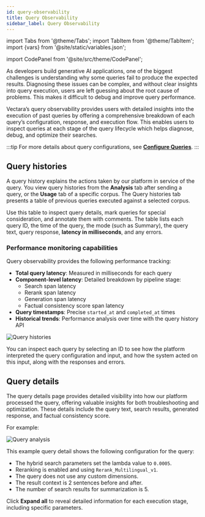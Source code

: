 ```yaml
---
id: query-observability
title: Query Observability
sidebar_label: Query Observability
---
```


import Tabs from '@theme/Tabs';
import TabItem from '@theme/TabItem';
import {vars} from '@site/static/variables.json';

import CodePanel from '@site/src/theme/CodePanel';


As developers build generative AI applications, one of the biggest challenges 
is understanding why some queries fail to produce the expected results. 
Diagnosing these issues can be complex, and without clear insights into query 
execution, users are left guessing about the root cause of problems. This 
makes it difficult to debug and improve query performance.

Vectara’s query observability provides users with detailed insights into the 
execution of past queries by offering a comprehensive breakdown of each 
query’s configuration, response, and execution flow. This enables users to 
inspect queries at each stage of the query lifecycle which helps diagnose, 
debug, and optimize their searches.

:::tip
For more details about query configurations, see [**Configure Queries**](/docs/console-ui/configure-queries).
:::

## Query histories

A query history explains the actions taken by our platform in service of the 
query. You view query histories from the **Analysis** tab after sending a query, or 
the **Usage** tab of a specific corpus. 
The Query histories tab presents a table of previous queries executed against 
a selected corpus. 

Use this table to inspect query details, mark queries for special 
consideration, and annotate them with comments. The table lists each query ID, 
the time of the query, the mode (such as Summary), the query text, query 
response, **latency in milliseconds**, and any errors.

### Performance monitoring capabilities

Query observability provides the following performance tracking:

* **Total query latency**: Measured in milliseconds for each query
* **Component-level latency**: Detailed breakdown by pipeline stage:
  - Search span latency
  - Rerank span latency  
  - Generation span latency
  - Factual consistency score span latency
* **Query timestamps**: Precise `started_at` and `completed_at` times
* **Historical trends**: Performance analysis over time with the query history API 

![Query histories](/img/query-histories.png)

You can inspect each query by selecting an ID to see how the platform 
interpreted the query configuration and input, and how the system acted on 
this input, along with the responses and errors. 

## Query details

The query details page provides detailed visibility into how our platform 
processed the query, offering valuable insights for both troubleshooting and 
optimization. These details include the query text, search results, generated 
response, and factual consistency score. 

For example:

![Query analysis](/img/query_analysis.png)

This example query detail shows the following configuration for the query:

* The hybrid search parameters set the lambda value to  `0.0005`.
* Reranking is enabled and using `Rerank_Multilingual_v1`.
* The query does not use any custom dimensions.
* The result context is 2 sentences before and after.
* The number of search results for summarization is 5.

Click **Expand all** to reveal detailed information for each execution stage, 
including specific parameters.
